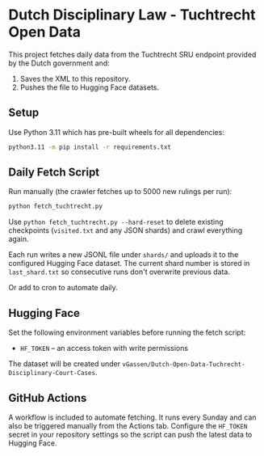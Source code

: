 # Dutch Disciplinary Law - Tuchtrecht Open Data

This project fetches daily data from the Tuchtrecht SRU endpoint provided by the Dutch government and:

1. Saves the XML to this repository.
2. Pushes the file to Hugging Face datasets.

## Setup

Use Python 3.11 which has pre-built wheels for all dependencies:

```bash
python3.11 -m pip install -r requirements.txt
```

## Daily Fetch Script

Run manually (the crawler fetches up to 5000 new rulings per run):

```bash
python fetch_tuchtrecht.py
```

Use `python fetch_tuchtrecht.py --hard-reset` to delete existing checkpoints
(`visited.txt` and any JSON shards) and crawl everything again.

Each run writes a new JSONL file under `shards/` and uploads it to the
configured Hugging Face dataset. The current shard number is stored in
`last_shard.txt` so consecutive runs don't overwrite previous data.

Or add to cron to automate daily.

## Hugging Face

Set the following environment variables before running the fetch script:

* `HF_TOKEN` – an access token with write permissions

The dataset will be created under
`vGassen/Dutch-Open-Data-Tuchrecht-Disciplinary-Court-Cases`.

## GitHub Actions

A workflow is included to automate fetching. It runs every Sunday and can also
be triggered manually from the Actions tab. Configure the `HF_TOKEN` secret in
your repository settings so the script can push the latest data to Hugging Face.
